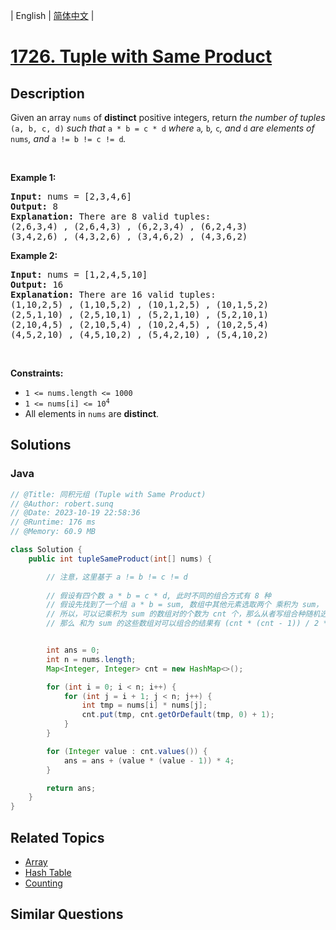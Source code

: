 
| English | [简体中文](README.md) |

# [1726. Tuple with Same Product](https://leetcode.cn//problems/tuple-with-same-product/)

## Description

<p>Given an array <code>nums</code> of <strong>distinct</strong> positive integers, return <em>the number of tuples </em><code>(a, b, c, d)</code><em> such that </em><code>a * b = c * d</code><em> where </em><code>a</code><em>, </em><code>b</code><em>, </em><code>c</code><em>, and </em><code>d</code><em> are elements of </em><code>nums</code><em>, and </em><code>a != b != c != d</code><em>.</em></p>

<p>&nbsp;</p>
<p><strong class="example">Example 1:</strong></p>

<pre>
<strong>Input:</strong> nums = [2,3,4,6]
<strong>Output:</strong> 8
<strong>Explanation:</strong> There are 8 valid tuples:
(2,6,3,4) , (2,6,4,3) , (6,2,3,4) , (6,2,4,3)
(3,4,2,6) , (4,3,2,6) , (3,4,6,2) , (4,3,6,2)
</pre>

<p><strong class="example">Example 2:</strong></p>

<pre>
<strong>Input:</strong> nums = [1,2,4,5,10]
<strong>Output:</strong> 16
<strong>Explanation:</strong> There are 16 valid tuples:
(1,10,2,5) , (1,10,5,2) , (10,1,2,5) , (10,1,5,2)
(2,5,1,10) , (2,5,10,1) , (5,2,1,10) , (5,2,10,1)
(2,10,4,5) , (2,10,5,4) , (10,2,4,5) , (10,2,5,4)
(4,5,2,10) , (4,5,10,2) , (5,4,2,10) , (5,4,10,2)
</pre>

<p>&nbsp;</p>
<p><strong>Constraints:</strong></p>

<ul>
	<li><code>1 &lt;= nums.length &lt;= 1000</code></li>
	<li><code>1 &lt;= nums[i] &lt;= 10<sup>4</sup></code></li>
	<li>All elements in <code>nums</code> are <strong>distinct</strong>.</li>
</ul>


## Solutions


### Java

```Java
// @Title: 同积元组 (Tuple with Same Product)
// @Author: robert.sunq
// @Date: 2023-10-19 22:58:36
// @Runtime: 176 ms
// @Memory: 60.9 MB

class Solution {
    public int tupleSameProduct(int[] nums) {

        // 注意，这里基于 a != b != c != d
        
        // 假设有四个数 a * b = c * d, 此时不同的组合方式有 8 种
        // 假设先找到了一个组 a * b = sum, 数组中其他元素选取两个 乘积为 sum， 就可以和已有的组合成一对
        // 所以，可以记乘积为 sum 的数组对的个数为 cnt 个，那么从者写组合种随机选取 2 组，就可以组成符合题意的元组
        // 那么 和为 sum 的这些数组对可以组合的结果有 (cnt * (cnt - 1)) / 2 * 8 = (cnt * (cnt - 1)) * 4


        int ans = 0;
        int n = nums.length;
        Map<Integer, Integer> cnt = new HashMap<>();

        for (int i = 0; i < n; i++) {
            for (int j = i + 1; j < n; j++) {
                int tmp = nums[i] * nums[j];
                cnt.put(tmp, cnt.getOrDefault(tmp, 0) + 1);
            }
        }

        for (Integer value : cnt.values()) {
            ans = ans + (value * (value - 1)) * 4;
        }

        return ans;
    }
}
```



## Related Topics

- [Array](https://leetcode.cn//tag/array)
- [Hash Table](https://leetcode.cn//tag/hash-table)
- [Counting](https://leetcode.cn//tag/counting)

## Similar Questions



